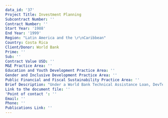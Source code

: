 ```yaml
---
data_id: '37'
Project Title: Investment Planning
Subcontract Number: ''
Contract Number: ''
Start Year: '1988'
End Year: '1999'
Region: "Latin America and the \r\nCaribbean"
Country: Costa Rica
Client/Donor: World Bank
Prime: ''
Sub: ''
Contract Value USD: ''
M&E Practice Area: ''
Education and Youth Development Practice Area: ''
Gender and Inclusive Development Practice Area: ''
Public Financial and Fiscal Sustainability Practice Area: ''
Brief Description: "Under a World Bank Technical Assistance Loan, DevTech conducted a technical assistance project to strengthen the investment \r\nplanning and project appraisal capabilities of the Costa Rican public sector."
Link to the document file: ''
'Point of contact ': ''
Email: ''
Phone: ''
Publications Link: ''
---
```

